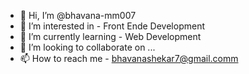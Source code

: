 - 👋 Hi, I’m @bhavana-mm007
- 👀 I’m interested in - Front Ende Development
- 🌱 I’m currently learning - Web Development
- 💞️ I’m looking to collaborate on ...
- 📫 How to reach me - bhavanashekar7@gmail.comm

<!---
bhavana-mm007/bhavana-mm007 is a ✨ special ✨ repository because its `README.md` (this file) appears on your GitHub profile.
You can click the Preview link to take a look at your changes.
--->
